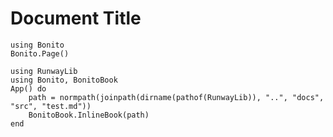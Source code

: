 # Document Title

```@setup experiment1
using Bonito
Bonito.Page()
```


```@example experiment1
using RunwayLib
using Bonito, BonitoBook
App() do
    path = normpath(joinpath(dirname(pathof(RunwayLib)), "..", "docs", "src", "test.md"))
    BonitoBook.InlineBook(path)
end
```

